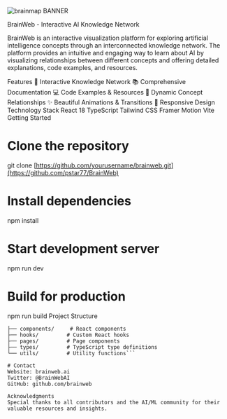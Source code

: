 
![brainmap BANNER](https://github.com/user-attachments/assets/072567b5-6a53-4b1a-a219-7655795a587f)

BrainWeb - Interactive AI Knowledge Network

BrainWeb is an interactive visualization platform for exploring artificial intelligence concepts through an interconnected knowledge network. The platform provides an intuitive and engaging way to learn about AI by visualizing relationships between different concepts and offering detailed explanations, code examples, and resources.

Features
🧠 Interactive Knowledge Network
📚 Comprehensive Documentation
💻 Code Examples & Resources
🔄 Dynamic Concept Relationships
✨ Beautiful Animations & Transitions
📱 Responsive Design
Technology Stack
React 18
TypeScript
Tailwind CSS
Framer Motion
Vite
Getting Started

# Clone the repository
git clone [https://github.com/yourusername/brainweb.git](https://github.com/pstar77/BrainWeb)

# Install dependencies
npm install

# Start development server
npm run dev

# Build for production
npm run build
Project Structure

```src/
├── components/     # React components
├── hooks/         # Custom React hooks
├── pages/         # Page components
├── types/         # TypeScript type definitions
└── utils/         # Utility functions```

# Contact
Website: brainweb.ai
Twitter: @BrainWebAI
GitHub: github.com/brainweb

Acknowledgments
Special thanks to all contributors and the AI/ML community for their valuable resources and insights.

